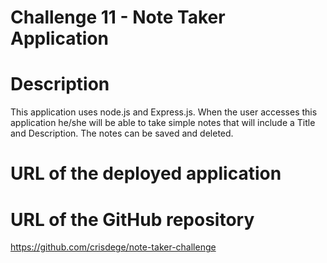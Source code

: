 # Challenge 11 - Note Taker Application

# Description

This application uses node.js and Express.js. When the user accesses this application he/she will be able to take simple notes that will include a Title and Description. The notes can be saved and deleted.

# URL of the deployed application

# URL of the GitHub repository

https://github.com/crisdege/note-taker-challenge
